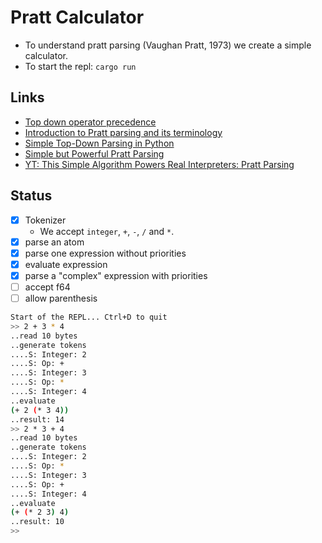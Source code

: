 # Pratt Calculator

- To understand pratt parsing (Vaughan Pratt, 1973) we create a simple calculator.
- To start the repl: `cargo run`

## Links
- [Top down operator precedence](https://dl.acm.org/doi/10.1145/512927.512931)
- [Introduction to Pratt parsing and its terminology](https://abarker.github.io/typped/pratt_parsing_intro.html)
- [Simple Top-Down Parsing in Python](https://11l-lang.org/archive/simple-top-down-parsing/)
- [Simple but Powerful Pratt Parsing](https://matklad.github.io/2020/04/13/simple-but-powerful-pratt-parsing.html)
- [YT: This Simple Algorithm Powers Real Interpreters: Pratt Parsing](https://www.youtube.com/watch?v=0c8b7YfsBKs&t=571s)

## Status

- [x] Tokenizer
  - We accept `integer`, `+`, `-`, `/` and `*`.
- [x] parse an atom
- [x] parse one expression without priorities
- [x] evaluate expression
- [x] parse a "complex" expression with priorities
- [ ] accept f64
- [ ] allow parenthesis

```bash
Start of the REPL... Ctrl+D to quit
>> 2 + 3 * 4
..read 10 bytes
..generate tokens
....S: Integer: 2
....S: Op: +
....S: Integer: 3
....S: Op: *
....S: Integer: 4
..evaluate
(+ 2 (* 3 4))
..result: 14
>> 2 * 3 + 4
..read 10 bytes
..generate tokens
....S: Integer: 2
....S: Op: *
....S: Integer: 3
....S: Op: +
....S: Integer: 4
..evaluate
(+ (* 2 3) 4)
..result: 10
>>
```
